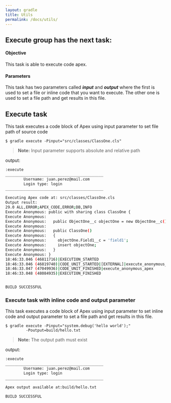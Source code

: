 ```yaml
---
layout: gradle
title: Utils
permalink: /docs/utils/
---
```

## Execute group has the next task:

#### **Objective**

This task is able to execute code apex.

#### **Parameters**

This task has two parameters called ***input*** and ***output*** where the first is used to set a file or inline code that you want to execute. The other one is used to set a file path and get results in this file.

## Execute task

This task executes a code block of Apex using input parameter to set file path of source code

	$ gradle execute -Pinput="src/classes/ClassOne.cls"
	
> **Note:** Input parameter supports absolute and relative path

output:

```bash
:execute
___________________________________________
        Username: juan.perez@mail.com
        Login type: login
___________________________________________

Executing Apex code at: src/classes/ClassOne.cls
Output result:
29.0 ALL,ERROR;APEX_CODE,ERROR;DB,INFO
Execute Anonymous: public with sharing class ClassOne {
Execute Anonymous:
Execute Anonymous:   public ObjectOne__c objectOne = new ObjectOne__c();
Execute Anonymous:
Execute Anonymous:   public ClassOne()
Execute Anonymous:   {
Execute Anonymous:     objectOne.Field1__c = 'field1';
Execute Anonymous:     insert objectOne;
Execute Anonymous:   }
Execute Anonymous: }
18:46:33.046 (46811716)|EXECUTION_STARTED
18:46:33.046 (46819740)|CODE_UNIT_STARTED|[EXTERNAL]|execute_anonymous_apex
18:46:33.047 (47049936)|CODE_UNIT_FINISHED|execute_anonymous_apex
18:46:33.048 (48084935)|EXECUTION_FINISHED


BUILD SUCCESSFUL
```

### Execute task with inline code and output parameter

This task executes a code block of Apex using input parameter to set inline code and output parameter to set a file path and get results in this file.

	$ gradle execute -Pinput="system.debug('hello world');"
			 -Poutput=build/hello.txt
			 
> **Note:** The output path must exist

output:

```bash
:execute
___________________________________________
        Username: juan.perez@mail.com
        Login type: login
___________________________________________

Apex output available at:build/hello.txt

BUILD SUCCESSFUL
```
